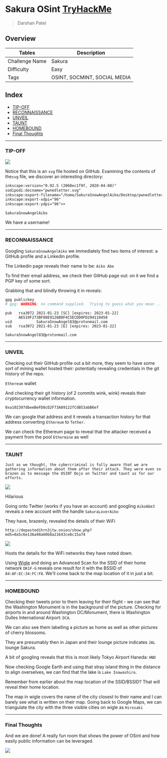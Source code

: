 # Sakura OSint [TryHackMe](https://tryhackme.com/room/sakura)

> Darshan Patel

## Overview

| Tables | Description |
| ------ | ----------- |
| Challenge Name | Sakura |
| Difficulty | Easy |
| Tags | OSINT, SOCMINT, SOCIAL MEDIA |



## Index
- [TIP-OFF](#tip-off)
- [RECONNAISSANCE](#reconnaissance)
- [UNVEIL](#unveil)
- [TAUNT](#taunt)
- [HOMEBOUND](#homebound)
- [Final Thoughts](#final-thoughts)

---

### TIP-OFF

![](./.assets/sakurapwnedletter.png)

Notice that this is an `svg` file hosted on GitHub.
Examining the contents of the`svg` file, we discover an interesting directory:

```xml
inkscape:version="0.92.5 (2060ec1f9f, 2020-04-08)"
sodipodi:docname="pwnedletter.svg"
inkscape:export-filename="/home/SakuraSnowAngelAiko/Desktop/pwnedletter.png"
inkscape:export-xdpi="96"
inkscape:export-ydpi="96">>
```

`SakuraSnowAngelAiko`

We have a username!

---

### RECONNAISSANCE

Googling `SakuraSnowAngelAiko` we immediately find two items of interest: a GitHub profile and a Linkedin profile.

The Linkedin page reveals their name to be: `Aiko Abe`

To find their email address, we check their GitHub page out: on it we find a PGP key of some sort.

Grabbing that and blindly throwing it in reveals:

```bash
gpg publickey
# gpg: WARNING: no command supplied.  Trying to guess what you mean ...
```
```
pub   rsa3072 2021-01-23 [SC] [expires: 2023-01-22]
      A6519F273BF88E9126B0F4C5ECDD0FD294110450
uid           SakuraSnowAngel83@protonmail.com
sub   rsa3072 2021-01-23 [E] [expires: 2023-01-22]
```

`SakuraSnowAngel83@protonmail.com`

---

### UNVEIL

Checking out their GitHub profile out a bit more, they seem to have some sort of mining wallet hosted their: potentially revealing credentials in the git history of the repo.

`Ethereum` wallet

And checking their git history (of 2 commits wink, wink) reveals their cryptocurrency wallet information.

```
0xa102397dbeeBeFD8cD2F73A89122fCdB53abB6ef
```

We can google that address and it reveals a transaction history for that address converting `Ethereum` to `Tether`.

We can check the Ethereum page to reveal that the attacker received a payment from the pool `Ethermine` as well

---

### TAUNT

```
Just as we thought, the cybercriminal is fully aware that we are gathering information about them after their attack. They were even so brazen as to message the OSINT Dojo on Twitter and taunt us for our efforts.
```

![](./.assets/taunt.png)

Hilarious

Going onto Twitter (works if you have an account) and googling `AikoAbe3` reveals a new account with the handle `SakuraLoverAiko`

They have, brazenly, revealed the details of their WiFi

```
http://depastedihrn3jtw.onion/show.php?md5=0a5c6e136a98a60b8a21643ce8c15a74
```

![](./.assets/deeppaste.png)

Hosts the details for the WiFi networks they have noted down.

Using [Wigle](https://wigle.net) and doing an Advanced Scan for the SSID of their home network `DK1F-G` reveals one result for it with the BSSID of `84:AF:EC:34:FC:F8`. We'll come back to the map location of it in just a bit.

---

### HOMEBOUND

Checking their tweets prior to them leaving for their flight - we can see that the Washington Monument is in the background of the picture. Checking for airports in and around Washington DC/Monument, there is Washington Dulles International Airport: `DCA`.

We can also see them labelling a picture as home as well as other pictures of cherry blossoms.

They are presumably then in Japan and their lounge picture indicates `JAL` lounge Sakura.

A bit of googling reveals that this is most likely Tokyo Airport Haneda: `HND`

Now checking Google Earth and using that stray island thing in the distance to align overselves, we can find that the lake is `Lake Inawashiro`.

Remember from earlier about the map location of the SSID/BSSID? That will reveal their home location.

The map in wigle covers the name of the city closest to their name and I can barely see what is written on their map. Going back to Google Maps, we can triangulate the city with the three visible cities on wigle as `Hirosaki`

---

### Final Thoughts

And we are done! A really fun room that shows the power of OSint and how easily public information can be leveraged.

![](./.assets/cherryblossom.png)
